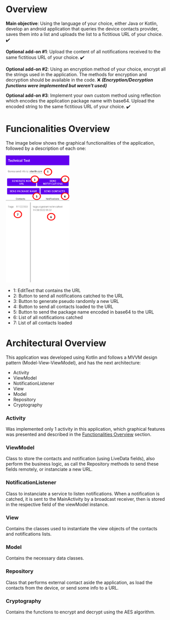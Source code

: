 
# Overview
**Main objective**:  Using the language of your choice, either Java or Kotlin, develop an android application that queries the device contacts provider, saves them into a list and uploads the list to a fictitious URL of your choice. ✔️ 

**Optional add-on #1**: Upload the content of all notifications received to the same fictitious URL of your choice. ✔️

**Optional add-on #2**: Using an encryption method of your choice, encrypt all the strings used in the application. The methods for encryption and decryption should be available in the code. ❌ 
***(Encryption/Decryption functions were implemented but weren't used)***

**Optional add-on #3**: Implement your own custom method using reflection which encodes the application package name with base64. Upload the encoded string to the same fictitious URL of your choice. ✔️



# Funcionalities Overview
The image below shows the graphical functionalities of the application, followed by a description of each one:

<img src="https://github.com/tiagompconceicao/Technical-Test/blob/main/FuncionalityOverview.jpg?raw=true" width="200" height="400">

- 1: EditText that contains the URL
- 2: Button to send all notifications catched to the URL
- 3: Button to generate pseudo randomly a new URL
- 4: Button to send all contacts loaded to the URL
- 5: Button to send the package name encoded in base64 to the URL
- 6: List of all notifications catched
- 7: List of all contacts loaded

# Architectural Overview

This application was developed using Kotlin and follows a MVVM design pattern (Model-View-ViewModel), and has the next architecture:

- Activity
- ViewModel
- NotificationListener
- View
- Model
- Repository
- Cryptography

### Activity
Was implemented only 1 activity in this application, which graphical features was presented and described in the [Functionalities Overview](#funcionalities-overview) section.

### ViewModel
Class to store the contacts and notification (using LiveData fields), also perform the business logic, as call the Repository methods to send these fields remotely, or instanciate a new URL. 

### NotificationListener
Class to instanciate a service to listen notifications.
When a notification is catched, it is sent to the MainActivity by a broadcast receiver, then is stored in the respective field of the viewModel instance.

### View
Contains the classes used to instantiate the view objects of the contacts and notifications lists.

### Model
Contains the necessary data classes.

### Repository
Class that performs external contact aside the application, as load the contacts from the device, or send some info to a URL.

### Cryptography
Contains the functions to encrypt and decrypt using the AES algorithm.
